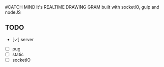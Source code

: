 #CATCH MIND
It's REALTIME DRAWING GRAM built with socketIO, gulp and nodeJS

## TODO
-  [✓] server
-  [ ] pug
-  [ ] static
-  [ ] socketIO